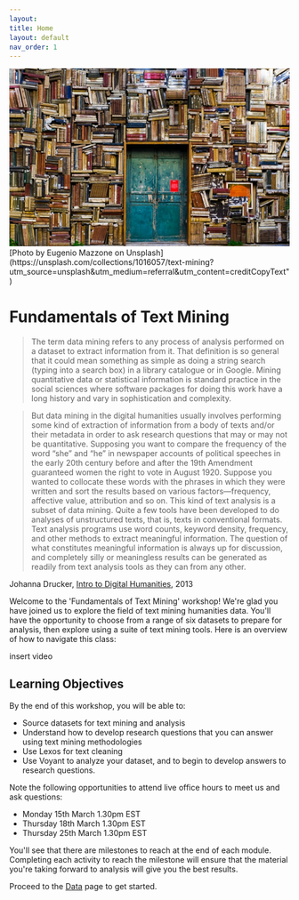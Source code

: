 ```yaml
---
layout:
title: Home
layout: default
nav_order: 1
---
```


<img src="data/eugenio-mazzone-6ywyo2qtaZ8-unsplash (1).jpg" alt="Text-Mining" width="720">
<br>
[Photo by Eugenio Mazzone on Unsplash](https://unsplash.com/collections/1016057/text-mining?utm_source=unsplash&amp;utm_medium=referral&amp;utm_content=creditCopyText")

# Fundamentals of Text Mining 
>The term data mining refers to any process of analysis performed on a dataset to extract information from it. That definition is so general that it could mean something as simple as doing a string search (typing into a search box) in a library catalogue or in Google. Mining quantitative data or statistical information is standard practice in the social sciences where software packages for doing this work have a long history and vary in sophistication and complexity.

>But data mining in the digital humanities usually involves performing some kind of extraction of information from a body of texts and/or their metadata in order to ask research questions that may or may not be quantitative. Supposing you want to compare the frequency of the word “she” and “he” in newspaper accounts of political speeches in the early 20th century before and after the 19th Amendment guaranteed women the right to vote in August 1920. Suppose you wanted to collocate these words with the phrases in which they were written and sort the results based on various factors—frequency, affective value, attribution and so on. This kind of text analysis is a subset of data mining. Quite a few tools have been developed to do analyses of unstructured texts, that is, texts in conventional formats. Text analysis programs use word counts, keyword density, frequency, and other methods to extract meaningful information. The question of what constitutes meaningful information is always up for discussion, and completely silly or meaningless results can be generated as readily from text analysis tools as they can from any other.

Johanna Drucker, [Intro to Digital Humanities](http://dh101.humanities.ucla.edu/), 2013

Welcome to the 'Fundamentals of Text Mining' workshop! We're glad you have joined us to explore the field of text mining humanities data. You'll have the opportunity to choose from a range of six datasets to prepare for analysis, then explore using a suite of text mining tools.  Here is an overview of how to navigate this class:

insert video

## Learning Objectives
By the end of this workshop, you will be able to: 
- Source datasets for text mining and analysis
- Understand how to develop research questions that you can answer using text mining methodologies
- Use Lexos for text cleaning
- Use Voyant to analyze your dataset, and to begin to develop answers to research questions.

Note the following opportunities to attend live office hours to meet us and ask questions: 
- Monday 15th March 1.30pm EST
- Thursday 18th March 1.30pm EST
- Thursday 25th March 1.30pm EST

You'll see that there are milestones to reach at the end of each module. Completing each activity to reach the milestone will ensure that the material you're taking forward to analysis will give you the best results. 


Proceed to the [Data](data) page to get started.



